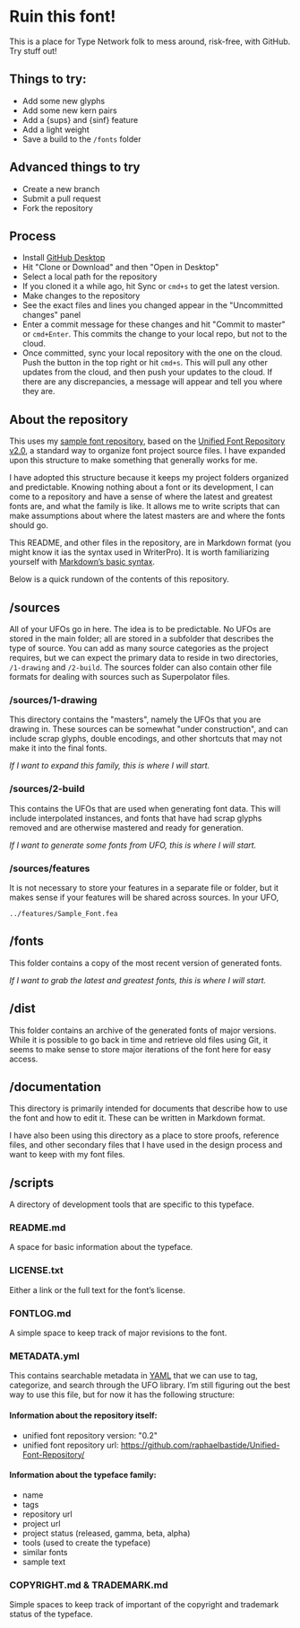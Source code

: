 # Ruin this font!

This is a place for Type Network folk to mess around, risk-free, with GitHub. Try stuff out!

## Things to try:

* Add some new glyphs
* Add some new kern pairs
* Add a {sups} and {sinf} feature
* Add a light weight
* Save a build to the `/fonts` folder

## Advanced things to try

* Create a new branch
* Submit a pull request
* Fork the repository

## Process

* Install [GitHub Desktop](http://desktop.github.com)
* Hit "Clone or Download" and then "Open in Desktop"
* Select a local path for the repository
* If you cloned it a while ago, hit Sync or `cmd+s` to get the latest version.
* Make changes to the repository
* See the exact files and lines you changed appear in the "Uncommitted changes" panel
* Enter a commit message for these changes and hit "Commit to master" or `cmd+Enter`. This commits the change to your local repo, but not to the cloud.
* Once committed, sync your local repository with the one on the cloud. Push the button in the top right or hit `cmd+s`. This will pull any other updates from the cloud, and then push your updates to the cloud. If there are any discrepancies, a message will appear and tell you where they are.

## About the repository

This uses my [sample font repository](https://github.com/djrrb/sample-font-repository), based on the [Unified Font Repository v2.0](https://github.com/raphaelbastide/Unified-Font-Repository), a standard way to organize font project source files. I have expanded upon this structure to make something that generally works for me.

I have adopted this structure because it keeps my project folders organized and predictable. Knowing nothing about a font or its development, I can come to a repository and have a sense of where the latest and greatest fonts are, and what the family is like. It allows me to write scripts that can make assumptions about where the latest masters are and where the fonts should go.

This README, and other files in the repository, are in Markdown format (you might know it ias the syntax used in WriterPro). It is worth familiarizing yourself with [Markdown’s basic syntax](https://daringfireball.net/projects/markdown/syntax).

Below is a quick rundown of the contents of this repository.

## /sources

All of your UFOs go in here. The idea is to be predictable. No UFOs are stored in the main folder; all are stored in a subfolder that describes the type of source. You can add as many source categories as the project requires, but we can expect the primary data to reside in two directories, `/1-drawing` and `/2-build`. The sources folder can also contain other file formats for dealing with sources such as Superpolator files.

### /sources/1-drawing

This directory contains the "masters", namely the UFOs that you are drawing in. These sources can be somewhat "under construction", and can include scrap glyphs, double encodings, and other shortcuts that may not make it into the final fonts. 

*If I want to expand this family, this is where I will start.*

### /sources/2-build

This contains the UFOs that are used when generating font data. This will include interpolated instances, and fonts that have had scrap glyphs removed and are otherwise mastered and ready for generation.

*If I want to generate some fonts from UFO, this is where I will start.*

### /sources/features

It is not necessary to store your features in a separate file or folder, but it makes sense if your features will be shared across sources. In your UFO,

    ../features/Sample_Font.fea

## /fonts

This folder contains a copy of the most recent version of generated fonts.

*If I want to grab the latest and greatest fonts, this is where I will start.*

## /dist

This folder contains an archive of the generated fonts of major versions. While it is possible to go back in time and retrieve old files using Git, it seems to make sense to store major iterations of the font here for easy access.

## /documentation

This directory is primarily intended for documents that describe how to use the font and how to edit it. These can be written in Markdown format.

I have also been using this directory as a place to store proofs, reference files, and other secondary files that I have used in the design process and want to keep with my font files.

## /scripts

A directory of development tools that are specific to this typeface.

### README.md

A space for basic information about the typeface.

### LICENSE.txt

Either a link or the full text for the font’s license.

### FONTLOG.md

A simple space to keep track of major revisions to the font.

### METADATA.yml

This contains searchable metadata in [YAML](https://en.wikipedia.org/wiki/YAML) that we can use to tag, categorize, and search through the UFO library. I’m still figuring out the best way to use this file, but for now it has the following structure:

#### Information about the repository itself:
* unified font repository version: "0.2"
* unified font repository url: https://github.com/raphaelbastide/Unified-Font-Repository/

#### Information about the typeface family:
* name
* tags
* repository url
* project url
* project status (released, gamma, beta, alpha)
* tools (used to create the typeface)
* similar fonts
* sample text

### COPYRIGHT.md & TRADEMARK.md

Simple spaces to keep track of important of the copyright and trademark status of the typeface.